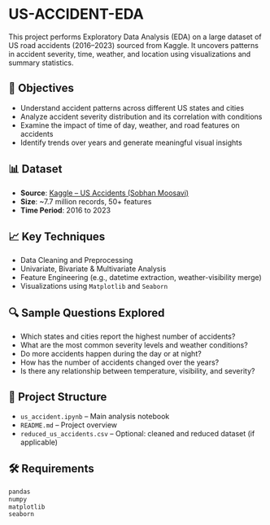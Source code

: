 # US-ACCIDENT-EDA
This project performs Exploratory Data Analysis (EDA) on a large dataset of US road accidents (2016–2023) sourced from Kaggle. It uncovers patterns in accident severity, time, weather, and location using visualizations and summary statistics.
## 📌 Objectives

- Understand accident patterns across different US states and cities
- Analyze accident severity distribution and its correlation with conditions
- Examine the impact of time of day, weather, and road features on accidents
- Identify trends over years and generate meaningful visual insights

## 📊 Dataset

- **Source**: [Kaggle – US Accidents (Sobhan Moosavi)](https://www.kaggle.com/datasets/sobhanmoosavi/us-accidents)
- **Size**: ~7.7 million records, 50+ features
- **Time Period**: 2016 to 2023

## 📈 Key Techniques

- Data Cleaning and Preprocessing
- Univariate, Bivariate & Multivariate Analysis
- Feature Engineering (e.g., datetime extraction, weather-visibility merge)
- Visualizations using `Matplotlib` and `Seaborn`

## 🔍 Sample Questions Explored

- Which states and cities report the highest number of accidents?
- What are the most common severity levels and weather conditions?
- Do more accidents happen during the day or at night?
- How has the number of accidents changed over the years?
- Is there any relationship between temperature, visibility, and severity?

## 📂 Project Structure

- `us_accident.ipynb` – Main analysis notebook
- `README.md` – Project overview
- `reduced_us_accidents.csv` – Optional: cleaned and reduced dataset (if applicable)

## 🛠️ Requirements

```bash
pandas
numpy
matplotlib
seaborn
